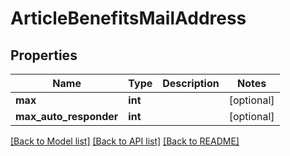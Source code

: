 # ArticleBenefitsMailAddress

## Properties
Name | Type | Description | Notes
------------ | ------------- | ------------- | -------------
**max** | **int** |  | [optional] 
**max_auto_responder** | **int** |  | [optional] 

[[Back to Model list]](../../README.md#documentation-for-models) [[Back to API list]](../../README.md#documentation-for-api-endpoints) [[Back to README]](../../README.md)

